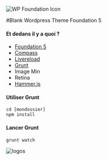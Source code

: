 ![WP Foundation Icon](https://raw.github.com/boluge/wpfoundation/master/img/wpfoundation.jpg) 

#Blank Wordpress Theme Foundation 5

#### Et dedans il y a quoi ?
* [Foundation 5](http://http://foundation.zurb.com/)
* [Compass](http://compass-style.org)
* [Livereload](http://livereload.com/)
* [Grunt](http://gruntjs.com/)
* Image Min
* Retina
* [Hammer.js](http://eightmedia.github.io/hammer.js/)

#### Utiliser Grunt
	cd [mondossier]
	npm install

#### Lancer Grunt
	grunt watch

![logos](https://raw.github.com/boluge/wpfoundation/master/img/logos.jpg) 
